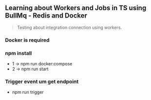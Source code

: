 ## Learning about Workers and Jobs in TS using BullMq - Redis and Docker

> Testing about integration connection using workers.


### Docker is required

### npm install

- 1 -> npm run docker:compose
- 2 -> npm run start

### Trigger event um get endpoint

- npm run trigger

